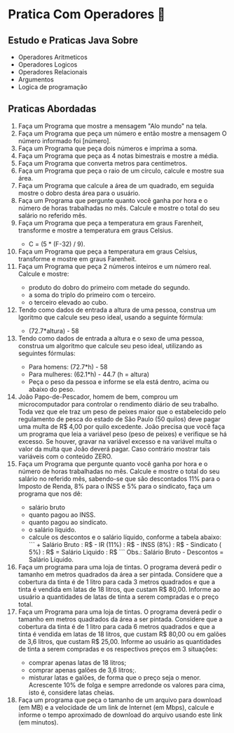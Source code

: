 # Pratica Com Operadores 📖

<h2>Estudo e Praticas Java Sobre</h2>

<ul>
    <li>Operadores Aritmeticos</li>
    <li>Operadores Logicos</li>
    <li>Operadores Relacionais</li>
    <li>Argumentos</li>
    <li>Logica de programação</li>
</ul>

<h2>Praticas Abordadas</h2>

<ol>
    <li>Faça um Programa que mostre a mensagem "Alo mundo" na tela.</li>
    <li>Faça um Programa que peça um número e então mostre a mensagem O número informado foi [número].</li>
    <li>Faça um Programa que peça dois números e imprima a soma.</li>
    <li>Faça um Programa que peça as 4 notas bimestrais e mostre a média.</li>
    <li>Faça um Programa que converta metros para centímetros.</li>
    <li>Faça um Programa que peça o raio de um círculo, calcule e mostre sua área.</li>
    <li>Faça um Programa que calcule a área de um quadrado, em seguida mostre o dobro desta área para o usuário.</li>
    <li>Faça um Programa que pergunte quanto você ganha por hora e o número de horas trabalhadas no mês. Calcule e mostre o total do seu salário no referido mês.</li>
    <li>Faça um Programa que peça a temperatura em graus Farenheit, transforme e mostre a temperatura em graus Celsius. </li>
    <ul><li>C = (5 * (F-32) / 9).</ul>
    <li>Faça um Programa que peça a temperatura em graus Celsius, transforme e mostre em graus Farenheit.</li>
    <li>Faça um Programa que peça 2 números inteiros e um número real. Calcule e mostre: </li>
      <ul>
         <li>produto do dobro do primeiro com metade do segundo.</li>
         <li>a soma do triplo do primeiro com o terceiro.</li>
         <li>o terceiro elevado ao cubo.</li>
      </ul>
    <li>Tendo como dados de entrada a altura de uma pessoa, construa um lgoritmo que calcule seu peso ideal, usando a seguinte fórmula: </li>
      <ul><li>(72.7*altura) - 58 </ul>
    <li>Tendo como dados de entrada a altura e o sexo de uma pessoa, construa um algoritmo que calcule seu peso ideal, utilizando as seguintes fórmulas:</li>
      <ul>
         <li>Para homens: (72.7*h) - 58</li>
         <li>Para mulheres: (62.1*h) - 44.7 (h = altura)</li>
         <li>Peça o peso da pessoa e informe se ela está dentro, acima ou
      abaixo do peso.</li>
      </ul>
    <li>João Papo-de-Pescador, homem de bem, comprou um microcomputador para controlar o rendimento diário de seu trabalho. Toda vez que ele traz um peso de peixes maior que o estabelecido
 pelo regulamento de pesca do estado de São Paulo (50 quilos) deve pagar uma multa de R$ 4,00 por quilo excedente. João precisa que você faça um programa que leia a variável peso (peso de peixes) e
 verifique se há excesso. Se houver, gravar na variável excesso e na variável multa o valor da multa que João deverá pagar. Caso contrário mostrar tais variáveis com o conteúdo ZERO.</li>
    <li>Faça um Programa que pergunte quanto você ganha por hora e o
      número de horas trabalhadas no mês. Calcule e mostre o total do seu
      salário no referido mês, sabendo-se que são descontados 11% para o
      Imposto de Renda, 8% para o INSS e 5% para o sindicato, faça um
      programa que nos dê:</li>
      <ul>
         <li>salário bruto</li>
         <li>quanto pagou ao INSS.</li>
         <li>quanto pagou ao sindicato.</li>
         <li>o salário líquido.</li>
         <li>calcule os descontos e o salário líquido, conforme a tabela
      abaixo:</li>
```
 + Salário Bruto : R$ - IR (11%) : R$ - INSS
(8%) : R$ - Sindicato ( 5%) : R$ = Salário
Liquido : R$
```
        Obs.: Salário Bruto - Descontos = Salário Líquido.
      </ul>
    <li>Faça um programa para uma loja de tintas. O programa deverá pedir o
      tamanho em metros quadrados da área a ser pintada. Considere que a
      cobertura da tinta é de 1 litro para cada 3 metros quadrados e que a
      tinta é vendida em latas de 18 litros, que custam R$ 80,00. Informe ao
      usuário a quantidades de latas de tinta a serem compradas e o preço
      total.</li>
    <li>Faça um Programa para uma loja de tintas. O programa deverá pedir o
      tamanho em metros quadrados da área a ser pintada. Considere que a
      cobertura da tinta é de 1 litro para cada 6 metros quadrados e que a
      tinta é vendida em latas de 18 litros, que custam R$ 80,00 ou em
      galões de 3,6 litros, que custam R$ 25,00. Informe ao usuário as quantidades de tinta a serem compradas e os respectivos preços em 3 situações:</li>
      <ul>
         <li>comprar apenas latas de 18 litros;</li>
         <li>comprar apenas galões de 3,6 litros;.</li>
         <li>misturar latas e galões, de forma que o preço seja o
      menor. Acrescente 10% de folga e sempre arredonde os
      valores para cima, isto é, considere latas cheias.</li>
      </ul>
    <li>Faça um programa que peça o tamanho de um arquivo para download
      (em MB) e a velocidade de um link de Internet (em Mbps), calcule e
      informe o tempo aproximado de download do arquivo usando este link
      (em minutos).</li>
</ol>
